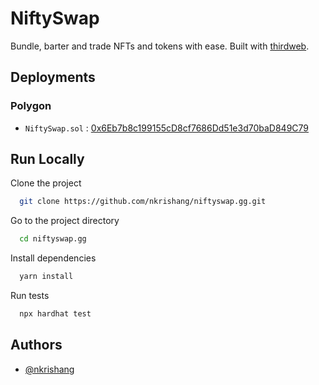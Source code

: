 
# NiftySwap

Bundle, barter and trade NFTs and tokens with ease. Built with [thirdweb](https://thirdweb.com/).

## Deployments

### Polygon
- `NiftySwap.sol` : [0x6Eb7b8c199155cD8cf7686Dd51e3d70baD849C79](https://polygonscan.com/address/0x6Eb7b8c199155cD8cf7686Dd51e3d70baD849C79)

## Run Locally

Clone the project

```bash
  git clone https://github.com/nkrishang/niftyswap.gg.git
```

Go to the project directory

```bash
  cd niftyswap.gg
```

Install dependencies

```bash
  yarn install
```

Run tests

```bash
  npx hardhat test
```

## Authors

- [@nkrishang](https://www.github.com/nkrishang)
